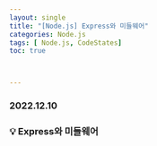 ```yaml
---
layout: single
title: "[Node.js] Express와 미들웨어"
categories: Node.js
tags: [ Node.js, CodeStates]
toc: true



---
```


### 2022.12.10

### 💡  Express와 미들웨어